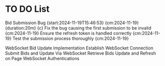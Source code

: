 # TO DO List
Bid Submission Bug {start:2024-11-19T15:46:53} {cm:2024-11-19} {duration:20m} {c}
    Fix the bug causing the first submission to be invalid {cm:2024-11-19}
    Ensure the refresh token is handled correctly {cm:2024-11-19}
    Test the submission process thoroughly {cm:2024-11-19}

WebSocket Bid Update Implementation
    Establish WebSocket Connection
    Submit Bids and Update Via WebSocket
    Retrieve Bids Update and Refresh on Page
    WebSocket Authentications


